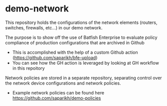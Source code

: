 # demo-network

This repository holds the configurations of the network elements (routers, switches, firewalls, etc...) in our demo network.

The purpose is to show off the use of Batfish Enterprise to evaluate policy compliance of production configurations that are archived in Github
- This is accomplished with the help of a custom Github action (https://github.com/saparikh/bfe-upload)
- You can see how the GH action is leveraged by looking at GH workflow in this repoitory

Network policies are stored in a separate repository, separating control over the network device configurations and network policies.
- Example network policies can be found here https://github.com/saparikh/demo-policies


